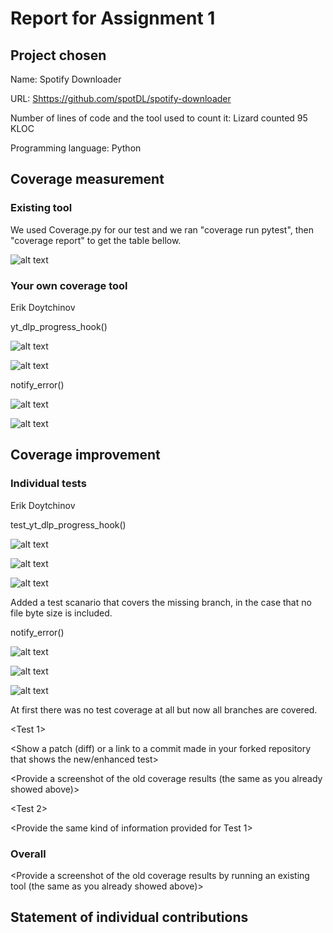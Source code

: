 # Report for Assignment 1

## Project chosen

Name: Spotify Downloader

URL: [Shttps://github.com/spotDL/spotify-downloader](https://github.com/spotDL/spotify-downloader)

Number of lines of code and the tool used to count it: Lizard counted 95 KLOC

Programming language: Python

## Coverage measurement

### Existing tool

We used Coverage.py for our test and we ran "coverage run pytest", then "coverage report" to get the table bellow.

![alt text](image-3.png)

### Your own coverage tool

<The following is supposed to be repeated for each group member>

Erik Doytchinov

yt_dlp_progress_hook()

![alt text](erik-img-1.png)

![alt text](erik-img-2.png)

notify_error()

![alt text](erik-img-3.png)

![alt text](erik-img-4.png)

## Coverage improvement

### Individual tests

Erik Doytchinov

test_yt_dlp_progress_hook()

![alt text](erik-img-5.png)

![alt text](erik-img-6.png)

![alt text](erik-img-7.png)

Added a test scanario that covers the missing branch, in the case that no file byte size is included.

notify_error()

![alt text](image-11.png)

![alt text](image-4.png)

![alt text](image-5.png)

At first there was no test coverage at all but now all branches are covered.

<Group member name>

<Test 1>

<Show a patch (diff) or a link to a commit made in your forked repository that shows the new/enhanced test>

<Provide a screenshot of the old coverage results (the same as you already showed above)>

<Provide a screenshot of the new coverage results>

<State the coverage improvement with a number and elaborate on why the coverage is improved>

<Test 2>

<Provide the same kind of information provided for Test 1>

### Overall

<Provide a screenshot of the old coverage results by running an existing tool (the same as you already showed above)>

<Provide a screenshot of the new coverage results by running the existing tool using all test modifications made by the group>

## Statement of individual contributions

<Write what each group member did>
